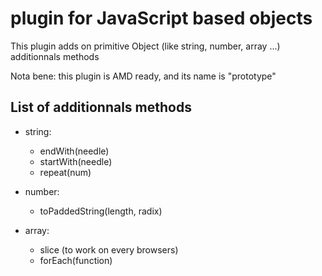# plugin for JavaScript based objects #

This plugin adds on primitive Object (like string, number, array ...) additionnals methods

Nota bene: this plugin is AMD ready, and its name is "prototype"

List of additionnals methods
------------

* string:
	- endWith(needle)
	- startWith(needle)
	- repeat(num)
	
* number:
	- toPaddedString(length, radix)
	
* array:
	- slice (to work on every browsers)
	- forEach(function)